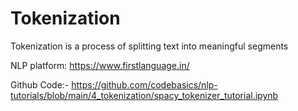 # Tokenization
Tokenization is a process of splitting text into meaningful segments

NLP platform: https://www.firstlanguage.in/

Github Code:- https://github.com/codebasics/nlp-tutorials/blob/main/4_tokenization/spacy_tokenizer_tutorial.ipynb

